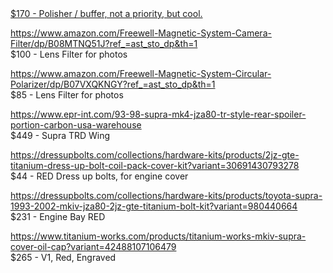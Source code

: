 <!--- https://akirameru.github.io/list/ -->


<a href="https://www.amazon.com/gp/product/B089JFDKRZ/ref=ox_sc_act_title_2?smid=A33UJ5B683URAN&th=1">  
$170 - Polisher / buffer, not a priority, but cool.

https://www.amazon.com/Freewell-Magnetic-System-Camera-Filter/dp/B08MTNQ51J?ref_=ast_sto_dp&th=1  
$100 - Lens Filter for photos

https://www.amazon.com/Freewell-Magnetic-System-Circular-Polarizer/dp/B07VXQKNGY?ref_=ast_sto_dp&th=1  
$85 - Lens Filter for photos

https://www.epr-int.com/93-98-supra-mk4-jza80-tr-style-rear-spoiler-portion-carbon-usa-warehouse  
$449 - Supra TRD Wing

https://dressupbolts.com/collections/hardware-kits/products/2jz-gte-titanium-dress-up-bolt-coil-pack-cover-kit?variant=30691430793278  
$44 - RED Dress up bolts, for engine cover

https://dressupbolts.com/collections/hardware-kits/products/toyota-supra-1993-2002-mkiv-jza80-2jz-gte-titanium-bolt-kit?variant=980440664  
$231 - Engine Bay RED

https://www.titanium-works.com/products/titanium-works-mkiv-supra-cover-oil-cap?variant=42488107106479   
$265 - V1, Red, Engraved
